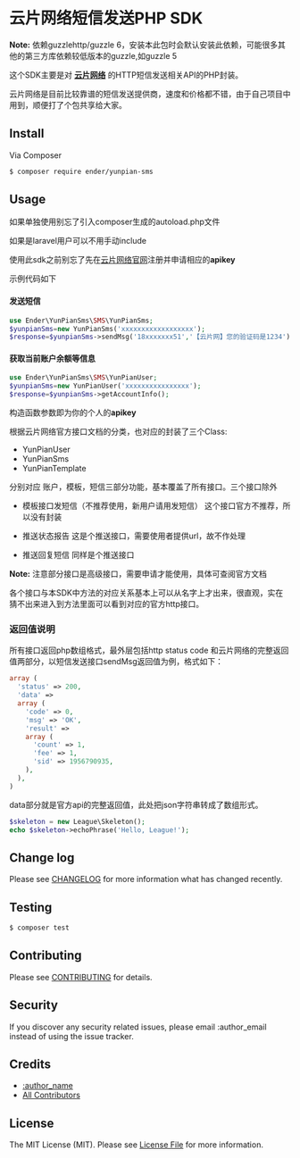 # 云片网络短信发送PHP SDK

**Note:** 依赖guzzlehttp/guzzle 6，安装本此包时会默认安装此依赖，可能很多其他的第三方库依赖较低版本的guzzle,如guzzle 5

这个SDK主要是对 **[云片网络](http://www.yunpian.com/api/howto.html)** 的HTTP短信发送相关API的PHP封装。

云片网络是目前比较靠谱的短信发送提供商，速度和价格都不错，由于自己项目中用到，顺便打了个包共享给大家。

## Install

Via Composer

``` bash
$ composer require ender/yunpian-sms
```

## Usage

如果单独使用别忘了引入composer生成的autoload.php文件

如果是laravel用户可以不用手动include

使用此sdk之前别忘了先在[云片网络官网](http://www.yunpian.com/)注册并申请相应的**apikey**

示例代码如下
#### 发送短信

```php
use Ender\YunPianSms\SMS\YunPianSms;
$yunpianSms=new YunPianSms('xxxxxxxxxxxxxxxxxx');
$response=$yunpianSms->sendMsg('18xxxxxxx51','【云片网】您的验证码是1234');
```
#### 获取当前账户余额等信息

```php
use Ender\YunPianSms\SMS\YunPianUser;
$yunpianSms=new YunPianUser('xxxxxxxxxxxxxxxx');
$response=$yunpianSms->getAccountInfo();
```

构造函数参数即为你的个人的**apikey**

根据云片网络官方接口文档的分类，也对应的封装了三个Class:
- YunPianUser
- YunPianSms
- YunPianTemplate

分别对应 账户，模板，短信三部分功能，基本覆盖了所有接口。三个接口除外

- 模板接口发短信（不推荐使用，新用户请用发短信）
这个接口官方不推荐，所以没有封装

- 推送状态报告
这是个推送接口，需要使用者提供url，故不作处理

- 推送回复短信
同样是个推送接口

**Note:** 注意部分接口是高级接口，需要申请才能使用，具体可查阅官方文档

各个接口与本SDK中方法的对应关系基本上可以从名字上才出来，很直观，实在猜不出来进入到方法里面可以看到对应的官方http接口。

### 返回值说明
所有接口返回php数组格式，最外层包括http status code 和云片网络的完整返回值两部分，以短信发送接口sendMsg返回值为例，格式如下：
``` php
array (
  'status' => 200,
  'data' =>
  array (
    'code' => 0,
    'msg' => 'OK',
    'result' =>
    array (
      'count' => 1,
      'fee' => 1,
      'sid' => 1956790935,
    ),
  ),
)
```
data部分就是官方api的完整返回值，此处把json字符串转成了数组形式。

``` php
$skeleton = new League\Skeleton();
echo $skeleton->echoPhrase('Hello, League!');
```

## Change log

Please see [CHANGELOG](CHANGELOG.md) for more information what has changed recently.

## Testing

``` bash
$ composer test
```

## Contributing

Please see [CONTRIBUTING](CONTRIBUTING.md) for details.

## Security

If you discover any security related issues, please email :author_email instead of using the issue tracker.

## Credits

- [:author_name](https://github.com/:author_username)
- [All Contributors](../../contributors)

## License

The MIT License (MIT). Please see [License File](LICENSE.md) for more information.
